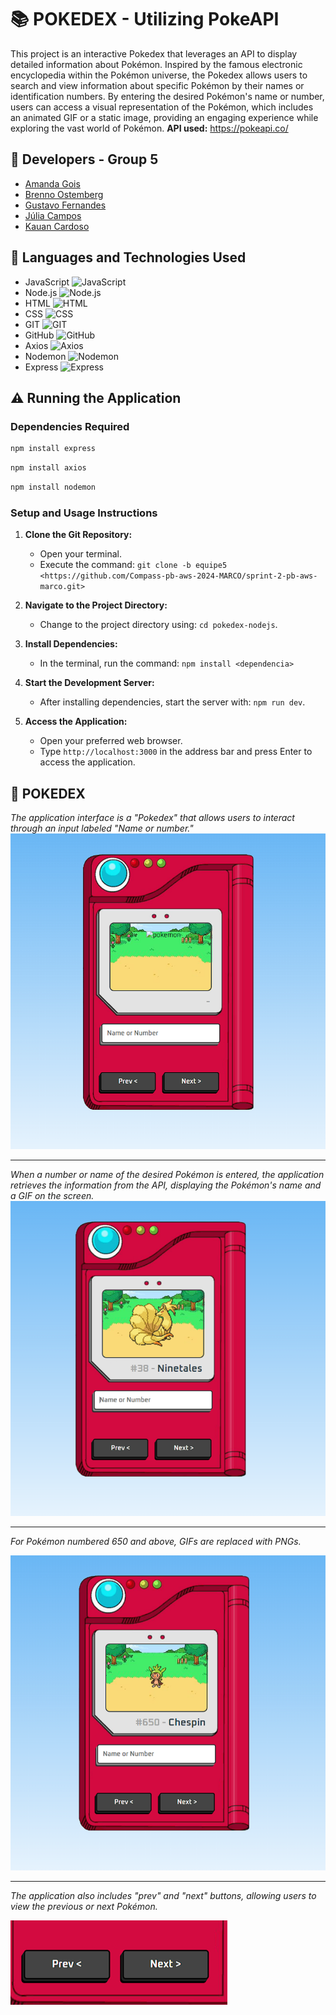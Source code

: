 # 📚 POKEDEX - Utilizing PokeAPI
This project is an interactive Pokedex that leverages an API to display detailed information about Pokémon. Inspired by the famous electronic encyclopedia within the Pokémon universe, the Pokedex allows users to search and view information about specific Pokémon by their names or identification numbers. By entering the desired Pokémon's name or number, users can access a visual representation of the Pokémon, which includes an animated GIF or a static image, providing an engaging experience while exploring the vast world of Pokémon.
**API used:** https://pokeapi.co/

## 👥 Developers - Group 5 ##
- [Amanda Gois](https://github.com/httpsdinha)
- [Brenno Ostemberg](https://github.com/brenno-ostemberg)
- [Gustavo Fernandes](https://github.com/GustaEncinas)
- [Júlia Campos](https://github.com/jul1aCampos)
- [Kauan Cardoso](https://github.com/KauanPr)



## 🔧 Languages and Technologies Used ##

- JavaScript  <img height="20" src="https://cdn.jsdelivr.net/gh/devicons/devicon@latest/icons/javascript/javascript-original.svg" alt="JavaScript" />
- Node.js  <img height="20" src="https://cdn.jsdelivr.net/gh/devicons/devicon@latest/icons/nodejs/nodejs-original-wordmark.svg" alt="Node.js" />
- HTML  <img height="20" src="https://cdn.jsdelivr.net/gh/devicons/devicon@latest/icons/html5/html5-original.svg" alt="HTML" />
- CSS  <img height="20" src="https://cdn.jsdelivr.net/gh/devicons/devicon@latest/icons/css3/css3-original.svg" alt="CSS" />
- GIT  <img height="20" src="https://cdn.jsdelivr.net/gh/devicons/devicon@latest/icons/git/git-original.svg" alt="GIT" />
- GitHub  <img height="20" src="https://cdn.jsdelivr.net/gh/devicons/devicon@latest/icons/github/github-original.svg" alt="GitHub" />
- Axios  <img height="20" src="https://cdn.jsdelivr.net/gh/devicons/devicon@latest/icons/axios/axios-plain.svg" alt="Axios" />
- Nodemon  <img height="20" src="https://cdn.jsdelivr.net/gh/devicons/devicon@latest/icons/nodemon/nodemon-original.svg" alt="Nodemon" />
- Express  <img height="20" src="https://cdn.jsdelivr.net/gh/devicons/devicon@latest/icons/express/express-original.svg" alt="Express" />



## ⚠️ Running the Application ##

### Dependencies Required ###
```sh
npm install express
```
```sh
npm install axios
```
```sh
npm install nodemon
```

### Setup and Usage Instructions ###
1. **Clone the Git Repository:**
   - Open your terminal.
   - Execute the command: `git clone -b equipe5 <https://github.com/Compass-pb-aws-2024-MARCO/sprint-2-pb-aws-marco.git>`

2. **Navigate to the Project Directory:**
   - Change to the project directory using: `cd pokedex-nodejs`.

3. **Install Dependencies:**
   - In the terminal, run the command: `npm install <dependencia>`

4. **Start the Development Server:**
   - After installing dependencies, start the server with: `npm run dev`.

5. **Access the Application:**
   - Open your preferred web browser.
   - Type `http://localhost:3000` in the address bar and press Enter to access the application.


## 🐾 POKEDEX ##
*The application interface is a "Pokedex" that allows users to interact through an input labeled "Name or number."*
![Img1](/images/imgMD/img1.png)

***

*When a number or name of the desired Pokémon is entered, the application retrieves the information from the API, displaying the Pokémon's name and a GIF on the screen.*
![Img2](/images/imgMD/img2.png)

***
*For Pokémon numbered 650 and above, GIFs are replaced with PNGs.*

![Img3](/images/imgMD/img3.png)

***
*The application also includes "prev" and "next" buttons, allowing users to view the previous or next Pokémon.*

![Img4](/images/imgMD/img4.png)
